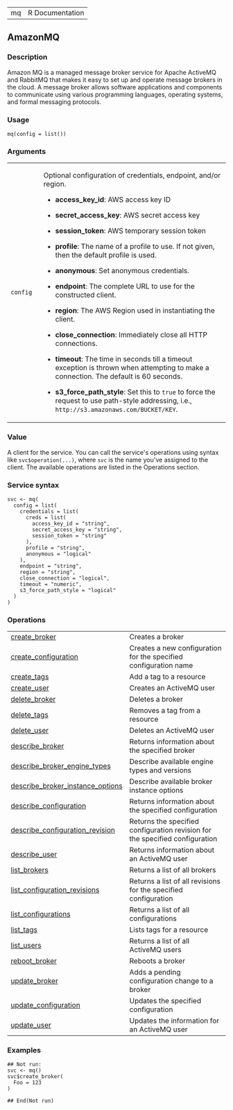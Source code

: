 <table style="width: 100%;">
<tbody>
<tr class="odd">
<td>mq</td>
<td style="text-align: right;">R Documentation</td>
</tr>
</tbody>
</table>

## AmazonMQ

### Description

Amazon MQ is a managed message broker service for Apache ActiveMQ and
RabbitMQ that makes it easy to set up and operate message brokers in the
cloud. A message broker allows software applications and components to
communicate using various programming languages, operating systems, and
formal messaging protocols.

### Usage

    mq(config = list())

### Arguments

<table>
<colgroup>
<col style="width: 15%" />
<col style="width: 85%" />
</colgroup>
<tbody>
<tr class="odd">
<td><code id="mq_:_config">config</code></td>
<td><p>Optional configuration of credentials, endpoint, and/or
region.</p>
<ul>
<li><p><strong>access_key_id</strong>: AWS access key ID</p></li>
<li><p><strong>secret_access_key</strong>: AWS secret access
key</p></li>
<li><p><strong>session_token</strong>: AWS temporary session
token</p></li>
<li><p><strong>profile</strong>: The name of a profile to use. If not
given, then the default profile is used.</p></li>
<li><p><strong>anonymous</strong>: Set anonymous credentials.</p></li>
<li><p><strong>endpoint</strong>: The complete URL to use for the
constructed client.</p></li>
<li><p><strong>region</strong>: The AWS Region used in instantiating the
client.</p></li>
<li><p><strong>close_connection</strong>: Immediately close all HTTP
connections.</p></li>
<li><p><strong>timeout</strong>: The time in seconds till a timeout
exception is thrown when attempting to make a connection. The default is
60 seconds.</p></li>
<li><p><strong>s3_force_path_style</strong>: Set this to
<code>true</code> to force the request to use path-style addressing,
i.e., <code
style="white-space: pre;">⁠http://s3.amazonaws.com/BUCKET/KEY⁠</code>.</p></li>
</ul></td>
</tr>
</tbody>
</table>

### Value

A client for the service. You can call the service's operations using
syntax like `svc$operation(...)`, where `svc` is the name you've
assigned to the client. The available operations are listed in the
Operations section.

### Service syntax

    svc <- mq(
      config = list(
        credentials = list(
          creds = list(
            access_key_id = "string",
            secret_access_key = "string",
            session_token = "string"
          ),
          profile = "string",
          anonymous = "logical"
        ),
        endpoint = "string",
        region = "string",
        close_connection = "logical",
        timeout = "numeric",
        s3_force_path_style = "logical"
      )
    )

### Operations

<table>
<tbody>
<tr class="odd">
<td style="text-align: left;"><a href="../mq_create_broker/"> create_broker </a></td>
<td style="text-align: left;">Creates a broker</td>
</tr>
<tr class="even">
<td style="text-align: left;"><a href="../mq_create_configuration/"> create_configuration </a></td>
<td style="text-align: left;">Creates a new configuration for the
specified configuration name</td>
</tr>
<tr class="odd">
<td style="text-align: left;"><a href="../mq_create_tags/"> create_tags </a></td>
<td style="text-align: left;">Add a tag to a resource</td>
</tr>
<tr class="even">
<td style="text-align: left;"><a href="../mq_create_user/"> create_user </a></td>
<td style="text-align: left;">Creates an ActiveMQ user</td>
</tr>
<tr class="odd">
<td style="text-align: left;"><a href="../mq_delete_broker/"> delete_broker </a></td>
<td style="text-align: left;">Deletes a broker</td>
</tr>
<tr class="even">
<td style="text-align: left;"><a href="../mq_delete_tags/"> delete_tags </a></td>
<td style="text-align: left;">Removes a tag from a resource</td>
</tr>
<tr class="odd">
<td style="text-align: left;"><a href="../mq_delete_user/"> delete_user </a></td>
<td style="text-align: left;">Deletes an ActiveMQ user</td>
</tr>
<tr class="even">
<td style="text-align: left;"><a href="../mq_describe_broker/"> describe_broker </a></td>
<td style="text-align: left;">Returns information about the specified
broker</td>
</tr>
<tr class="odd">
<td style="text-align: left;"><a href="../mq_describe_broker_engine_types/"> describe_broker_engine_types </a></td>
<td style="text-align: left;">Describe available engine types and
versions</td>
</tr>
<tr class="even">
<td style="text-align: left;"><a href="../mq_describe_broker_instance_options/"> describe_broker_instance_options </a></td>
<td style="text-align: left;">Describe available broker instance
options</td>
</tr>
<tr class="odd">
<td style="text-align: left;"><a href="../mq_describe_configuration/"> describe_configuration </a></td>
<td style="text-align: left;">Returns information about the specified
configuration</td>
</tr>
<tr class="even">
<td style="text-align: left;"><a href="../mq_describe_configuration_revision/"> describe_configuration_revision </a></td>
<td style="text-align: left;">Returns the specified configuration
revision for the specified configuration</td>
</tr>
<tr class="odd">
<td style="text-align: left;"><a href="../mq_describe_user/"> describe_user </a></td>
<td style="text-align: left;">Returns information about an ActiveMQ
user</td>
</tr>
<tr class="even">
<td style="text-align: left;"><a href="../mq_list_brokers/"> list_brokers </a></td>
<td style="text-align: left;">Returns a list of all brokers</td>
</tr>
<tr class="odd">
<td style="text-align: left;"><a href="../mq_list_configuration_revisions/"> list_configuration_revisions </a></td>
<td style="text-align: left;">Returns a list of all revisions for the
specified configuration</td>
</tr>
<tr class="even">
<td style="text-align: left;"><a href="../mq_list_configurations/"> list_configurations </a></td>
<td style="text-align: left;">Returns a list of all configurations</td>
</tr>
<tr class="odd">
<td style="text-align: left;"><a href="../mq_list_tags/"> list_tags </a></td>
<td style="text-align: left;">Lists tags for a resource</td>
</tr>
<tr class="even">
<td style="text-align: left;"><a href="../mq_list_users/"> list_users </a></td>
<td style="text-align: left;">Returns a list of all ActiveMQ users</td>
</tr>
<tr class="odd">
<td style="text-align: left;"><a href="../mq_reboot_broker/"> reboot_broker </a></td>
<td style="text-align: left;">Reboots a broker</td>
</tr>
<tr class="even">
<td style="text-align: left;"><a href="../mq_update_broker/"> update_broker </a></td>
<td style="text-align: left;">Adds a pending configuration change to a
broker</td>
</tr>
<tr class="odd">
<td style="text-align: left;"><a href="../mq_update_configuration/"> update_configuration </a></td>
<td style="text-align: left;">Updates the specified configuration</td>
</tr>
<tr class="even">
<td style="text-align: left;"><a href="../mq_update_user/"> update_user </a></td>
<td style="text-align: left;">Updates the information for an ActiveMQ
user</td>
</tr>
</tbody>
</table>

### Examples

    ## Not run: 
    svc <- mq()
    svc$create_broker(
      Foo = 123
    )

    ## End(Not run)
